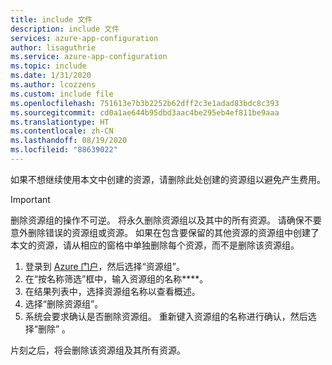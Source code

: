 ```yaml
---
title: include 文件
description: include 文件
services: azure-app-configuration
author: lisaguthrie
ms.service: azure-app-configuration
ms.topic: include
ms.date: 1/31/2020
ms.author: lcozzens
ms.custom: include file
ms.openlocfilehash: 751613e7b3b2252b62dff2c3e1adad83bdc8c393
ms.sourcegitcommit: cd0a1ae644b95dbd3aac4be295eb4ef811be9aaa
ms.translationtype: HT
ms.contentlocale: zh-CN
ms.lasthandoff: 08/19/2020
ms.locfileid: "88639022"
---
```

如果不想继续使用本文中创建的资源，请删除此处创建的资源组以避免产生费用。

> [!IMPORTANT]
> 删除资源组的操作不可逆。 将永久删除资源组以及其中的所有资源。 请确保不要意外删除错误的资源组或资源。 如果在包含要保留的其他资源的资源组中创建了本文的资源，请从相应的窗格中单独删除每个资源，而不是删除该资源组。

1. 登录到 [Azure 门户](https://portal.azure.com)，然后选择“资源组”。
1. 在“按名称筛选”框中，输入资源组的名称****。 
1. 在结果列表中，选择资源组名称以查看概述。
1. 选择“删除资源组”。
1. 系统会要求确认是否删除资源组。 重新键入资源组的名称进行确认，然后选择“删除”  。

片刻之后，将会删除该资源组及其所有资源。
